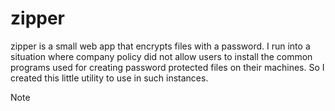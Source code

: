 # zipper
zipper is a small web app that encrypts files with a password.
I run into a situation where company policy did not allow users to install the common programs used for creating password protected files on their machines. So I created this little utility to use in such instances.

Note
